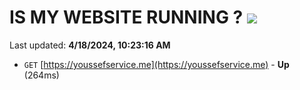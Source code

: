 # IS MY WEBSITE RUNNING ? [![](https://img.shields.io/static/v1?label=Sponsor&message=%E2%9D%A4&logo=GitHub&color=%23fe8e86)](https://github.com/sponsors/<username>)

Last updated: **4/18/2024, 10:23:16 AM**

- `GET` [https://youssefservice.me](https://youssefservice.me) - **Up** (264ms)
